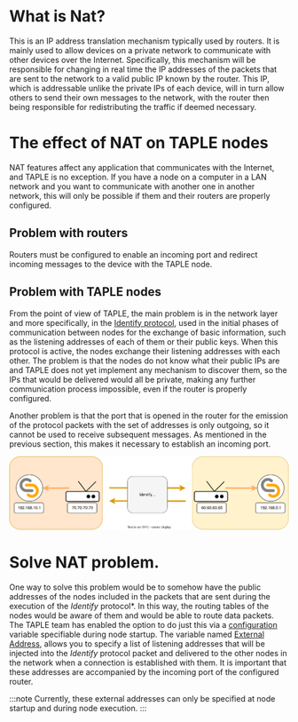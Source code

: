 # What is Nat?
This is an IP address translation mechanism typically used by routers. It is mainly used to allow devices on a private network to communicate with other devices over the Internet. Specifically, this mechanism will be responsible for changing in real time the IP addresses of the packets that are sent to the network to a valid public IP known by the router. This IP, which is addressable unlike the private IPs of each device, will in turn allow others to send their own messages to the network, with the router then being responsible for redistributing the traffic if deemed necessary.

# The effect of NAT on TAPLE nodes

NAT features affect any application that communicates with the Internet, and TAPLE is no exception. If you have a node on a computer in a LAN network and you want to communicate with another one in another network, this will only be possible if them and their routers are properly configured.

## Problem with routers
Routers must be configured to enable an incoming port and redirect incoming messages to the device with the TAPLE node.

## Problem with TAPLE nodes
From the point of view of TAPLE, the main problem is in the network layer and more specifically, in the [Identify protocol](https://github.com/libp2p/specs/tree/master/identify), used in the initial phases of communication between nodes for the exchange of basic information, such as the listening addresses of each of them or their public keys. When this protocol is active, the nodes exchange their listening addresses with each other. The problem is that the nodes do not know what their public IPs are and TAPLE does not yet implement any mechanism to discover them, so the IPs that would be delivered would all be private, making any further communication process impossible, even if the router is properly configured. 

Another problem is that the port that is opened in the router for the emission of the protocol packets with the set of addresses is only outgoing, so it cannot be used to receive subsequent messages. As mentioned in the previous section, this makes it necessary to establish an incoming port.

![smart-contracts-life-cycle](../img/nat-resolve.svg)

# Solve NAT problem.

One way to solve this problem would be to somehow have the public addresses of the nodes included in the packets that are sent during the execution of the *Identify* protocol*. In this way, the routing tables of the nodes would be aware of them and would be able to route data packets. The TAPLE team has enabled the option to do just this via a [configuration](./client-config.md) variable specifiable during node startup. The variable named [External Address](./client-config.md#external-address), allows you to specify a list of listening addresses that will be injected into the *Identify* protocol packet and delivered to the other nodes in the network when a connection is established with them. It is important that these addresses are accompanied by the incoming port of the configured router.

:::note
Currently, these external addresses can only be specified at node startup and during node execution.
:::
